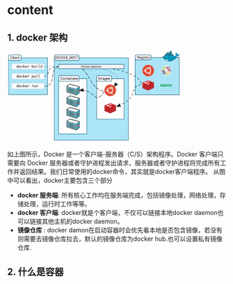 # content

## 1. docker 架构
<img src="../image/docker-infra.jpg" alt="瀑布模式" width="400" >

如上图所示，Docker 是一个客户端-服务器（C/S）架构程序。Docker 客户端只需要向 Docker 服务器或者守护进程发出请求，服务器或者守护进程将完成所有工作并返回结果。我们日常使用的docker命令，其实就是docker客户端程序。
从图中可以看出，docker主要包含三个部分
- **docker 服务端**: 所有核心工作均在服务端完成，包括镜像处理，网络处理，存储处理，运行时工作等等。
- **docker 客户端**: docker就是个客户端，不仅可以链接本地docker daemon也可以链接其他主机的docker daemon。
- **镜像仓库** : docker damon在启动容器时会优先看本地是否包含镜像，若没有则需要去镜像仓库拉去，默认的镜像仓库为docker hub.也可以设置私有镜像仓库.

## 2. 什么是容器
